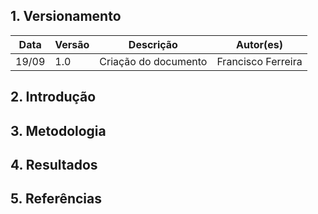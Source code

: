 ## 1. Versionamento
|Data|Versão|Descrição|Autor(es)
|--|--|--|--|
|19/09|1.0|Criação do documento|Francisco Ferreira|


## 2. Introdução
<!-- <p align = "justify"> &emsp;&emsp; A metodologia de prototipação em papel é uma forma de avaliação da usabilidade de um design de IHC em papel (Snyder, 2003), onde através da participação dos potenciais usuários serão realizadas simulações no protótipo. Além disso, essa técnica é feita de um modo rápido e barato sendo capaz de identificar problemas de usabilidade antes mesmo da construção de uma solução. Portanto, essa forma de prototipação da uma maior ênfase na funcionalidade do que na estética do sistema.</p>

<p align = "justify"> &emsp;&emsp; Barbosa <i>et al.</i> [1], recomenda a utilização do protótipo de baixa fidelidade devido a sua capacidade de rápida e barata produção, onde é possível a geração de múltiplos designs, sendo ótimos instrumentos de <i>proof-of-concepts</i>.</p> -->

## 3. Metodologia
<!-- <p align = "justify"> &emsp;&emsp; A metodologia à ser utilizada, como já abordada anteriormente, será a prototipação de <b>Papel de Baixa Fidelidade</b>, onde os integrantes da equipe representarão as telas da aplicação, através de desenhos em papel. Após isso, os protótipos serão unidos no Figma onde receberão a atribuição dos fluxos possíveis para cada página.</p> -->

## 4. Resultados
<!-- <p align = "justify"> &emsp;&emsp; Para a prototipação, portanto, foram escolhidas algumas funcionalidades principais, que servirão de base para todo o domínio. Entre essas funcionalidades e páginas escolhidas, se encontram: a página principal, a seção de história de Concórdia, as páginas de notícias e por fim uma funcionalidade que possui um formulário.</p> -->


## 5. Referências

<!-- <p style="text-align: justify; text-indent: 20px">[1] Fidelidade de protótipos: Baixa, Média ou Alta, conheça os tipos: https://www.vitaminaweb.com.br/fidelidade-de-prototipos-baixa-media-ou-alta/. Último acesso em 01/10/2021 -->

